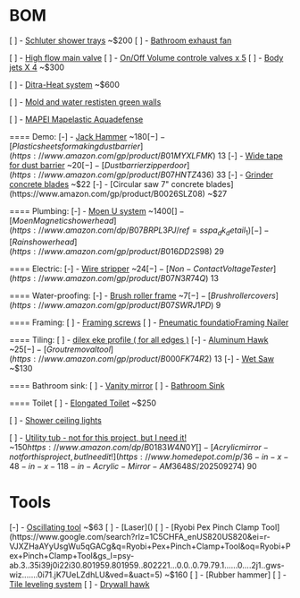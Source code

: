 


# BOM

[ ] - [Schluter shower trays](https://www.homedepot.com/s/schluter%2520shower%2520tray?NCNI-5) ~$200
[ ] - [Bathroom exhaust fan]()

[ ] - [High flow main valve](https://www.amazon.com/R10000-UNWSHF-MultiChoice-Universal-High-Flow-Shower/dp/B0040YQ27W/ref=sr_1_3?keywords=high+flow+shower+valve&qid=1565063185&s=gateway&sr=8-3)
[ ] - [On/Off Volume controle valves x 5]()
[ ] - [Body jets X 4](https://www.amazon.com/Moen-A501-M-PACT-System-Chrome/dp/B001009SXE/ref=pd_sbs_60_5/130-0932033-7086064?_encoding=UTF8&pd_rd_i=B001009SXE&pd_rd_r=cc490a1c-1837-40f0-b7b3-0c48e5102d96&pd_rd_w=hhyNb&pd_rd_wg=GwnfN&pf_rd_p=43281256-7633-49c8-b909-7ffd7d8cb21e&pf_rd_r=WBEFS4CSN2WYB80TA1Q4&psc=1&refRID=WBEFS4CSN2WYB80TA1Q4) ~$300

[ ] - [Ditra-Heat system](https://www.homedepot.com/p/Schluter-Ditra-Heat-43-1-sq-ft-Electric-Floor-Warming-Kit-DHEKRT12040/310502347#product_description) ~$600

[ ] - [Mold and water restisten green walls]()

[ ] - [MAPEI Mapelastic Aquadefense](https://www.lowes.com/pd/mapei-mapelastic-aquadefense-1-gallon-indoor-outdoor-membrane/3056573)


==== Demo:
[-] - [Jack Hammer](https://www.amazon.com/gp/product/B07B4K1CNK) ~$180
[-] - [Plastic sheets for making dust barrier](https://www.amazon.com/gp/product/B01MYXLFMK) ~$13
[-] - [Wide tape for dust barrier](https://www.amazon.com/gp/product/B000DZFA1Q/) ~$20
[-] - [Dust barrier zipper door](https://www.amazon.com/gp/product/B07HNTZ436) ~$33
[-] - [Grinder concrete blades](https://www.amazon.com/gp/product/B06XP6B6QL) ~$22
[-] - [Circular saw 7" concrete blades](https://www.amazon.com/gp/product/B0026SLZ08) ~$27


==== Plumbing:
[-] - [Moen U system](https://www.amazon.com/Moen-TS3304TB-Connected-Bathroom-Controller/dp/B07QF65NVS) ~$1400
[ ] - [Moen Magnetic shower head](https://www.amazon.com/dp/B07BRPL3PJ/ref=sspa_dk_detail_1)
[-] - [Rain shower head](https://www.amazon.com/gp/product/B016DD2S98) ~$29

==== Electric:
[-] - [Wire stripper](https://www.amazon.com/gp/product/B00H7PQ8K2) ~$24
[-] - [Non-Contact Voltage Tester](https://www.amazon.com/gp/product/B07N3R74Q) ~$13

==== Water-proofing:
[-] - [Brush roller frame](https://www.amazon.com/gp/product/B00002N6IZ) ~$7
[-] - [Brush roller covers](https://www.amazon.com/gp/product/B07SWRJ1PD) ~$9

==== Framing:
[ ] - [Framing screws](https://www.homedepot.com/s/framing%2520screws?NCNI-5)
[ ] - [Pneumatic foundatioFraming Nailer]()

==== Tiling:
[ ] - [dilex eke profile ( for all edges )](https://www.google.com/search?q=dilex+eke+profile&rlz=1C5CHFA_enUS820US820&source=lnms&tbm=shop)
[-] - [Aluminum Hawk](https://www.amazon.com/gp/product/B00002N5Q5) ~$25
[-] - [Grout removal tool](https://www.amazon.com/gp/product/B000FK74R2) ~$13
[-] - [Wet Saw](https://www.homedepot.com/p/RYOBI-9-Amp-Corded-7-in-Overhead-Wet-Tile-Saw-WS731/206726939) ~$130

==== Bathroom sink:
[ ] - [Vanity mirror](https://www.homedepot.com/b/Bath-Bathroom-Mirrors-Vanity-Mirrors/N-5yc1vZbzas)
[ ] - [Bathroom Sink](https://www.homedepot.com/p/Nameeks-Teorema-Wall-Mounted-Bathroom-Sink-in-White-Scarabeo-5114-One-Hole/307417962)

==== Toilet
[ ] - [Elongated Toilet](*) ~$250

[ ] - [Shower ceiling lights]()

[ ] - [Utility tub - not for this project, but I need it!](https://www.amazon.com/dp/B0183W4N0Y) ~$150
https://www.amazon.com/dp/B0183W4N0Y
[ ] - [Acrylic mirror - not for this project, but I need it!](https://www.homedepot.com/p/36-in-x-48-in-x-118-in-Acrylic-Mirror-AM3648S/202509274) ~$90



# Tools
[-] - [Oscillating tool](https://www.amazon.com/gp/product/B01K26W12Q) ~$63
[ ] - [Laser]()
[ ] - [Ryobi Pex Pinch Clamp Tool](https://www.google.com/search?rlz=1C5CHFA_enUS820US820&ei=r-VJXZHaAYyUsgWu5qGACg&q=Ryobi+Pex+Pinch+Clamp+Tool&oq=Ryobi+Pex+Pinch+Clamp+Tool&gs_l=psy-ab.3..35i39j0i22i30.801959.801959..802221...0.0..0.79.79.1......0....2j1..gws-wiz.......0i71.jK7UeLZdhLU&ved=&uact=5) ~$160
[ ] - [Rubber hammer]
[ ] - [Tile leveling system](https://www.amazon.com/Hengmo-Leveling-System-lippage-Installation/dp/B0747PDS4K/)
[ ] - [Drywall hawk](https://www.amazon.com/dp/B00002N5Q5)
